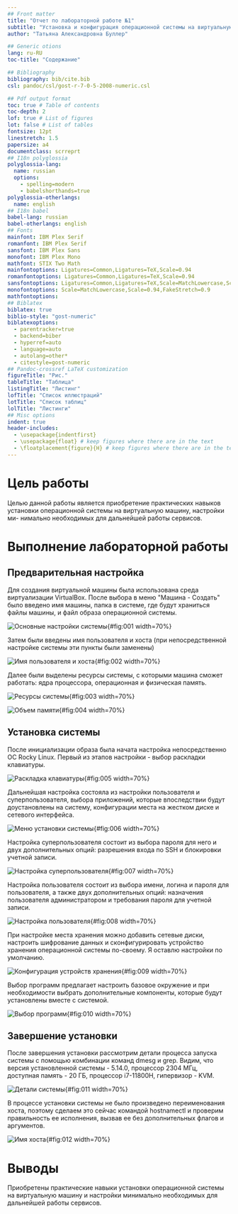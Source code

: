 ```yaml
---
## Front matter
title: "Отчет по лабораторной работе №1"
subtitle: "Установка и конфигурация операционной системы на виртуальную машину"
author: "Татьяна Александровна Буллер"

## Generic otions
lang: ru-RU
toc-title: "Содержание"

## Bibliography
bibliography: bib/cite.bib
csl: pandoc/csl/gost-r-7-0-5-2008-numeric.csl

## Pdf output format
toc: true # Table of contents
toc-depth: 2
lof: true # List of figures
lot: false # List of tables
fontsize: 12pt
linestretch: 1.5
papersize: a4
documentclass: scrreprt
## I18n polyglossia
polyglossia-lang:
  name: russian
  options:
	- spelling=modern
	- babelshorthands=true
polyglossia-otherlangs:
  name: english
## I18n babel
babel-lang: russian
babel-otherlangs: english
## Fonts
mainfont: IBM Plex Serif
romanfont: IBM Plex Serif
sansfont: IBM Plex Sans
monofont: IBM Plex Mono
mathfont: STIX Two Math
mainfontoptions: Ligatures=Common,Ligatures=TeX,Scale=0.94
romanfontoptions: Ligatures=Common,Ligatures=TeX,Scale=0.94
sansfontoptions: Ligatures=Common,Ligatures=TeX,Scale=MatchLowercase,Scale=0.94
monofontoptions: Scale=MatchLowercase,Scale=0.94,FakeStretch=0.9
mathfontoptions:
## Biblatex
biblatex: true
biblio-style: "gost-numeric"
biblatexoptions:
  - parentracker=true
  - backend=biber
  - hyperref=auto
  - language=auto
  - autolang=other*
  - citestyle=gost-numeric
## Pandoc-crossref LaTeX customization
figureTitle: "Рис."
tableTitle: "Таблица"
listingTitle: "Листинг"
lofTitle: "Список иллюстраций"
lotTitle: "Список таблиц"
lolTitle: "Листинги"
## Misc options
indent: true
header-includes:
  - \usepackage{indentfirst}
  - \usepackage{float} # keep figures where there are in the text
  - \floatplacement{figure}{H} # keep figures where there are in the text
---
```


# Цель работы

Целью данной работы является приобретение практических навыков
установки операционной системы на виртуальную машину, настройки ми-
нимально необходимых для дальнейшей работы сервисов.

# Выполнение лабораторной работы

## Предварительная настройка

Для создания виртуальной машины была использована среда виртуализации  VirtualBox. После выбора в меню "Машина - Создать" было введено имя машины, папка в системе, где будут храниться файлы машины, и файл образа операционной системы. 

![Основные настройки системы](image/1.png){#fig:001 width=70%}

Затем были введены имя пользователя и хоста (при непосредственной настройке системы эти пункты были заменены)

![Имя пользователя и хоста](image/2.png){#fig:002 width=70%}

Далее были выделены ресурсы системы, с которыми машина сможет работать: ядра процессора, операционная и физическая память.

![Ресурсы системы](image/3.png){#fig:003 width=70%}

![Объем памяти](image/4.png){#fig:004 width=70%}

## Установка системы

После инициализации образа была начата настройка непосредственно ОС Rocky Linux. Первый из этапов настройки - выбор раскладки клавиатуры.

![Раскладка клавиатуры](image/5.png){#fig:005 width=70%}

Дальнейшая настройка состояла из настройки пользователя и суперпользователя, выбора приложений, которые впоследствии будут доустановлены на систему, конфигурации места на жестком диске и сетевого интерфейса.

![Меню установки системы](image/6.png){#fig:006 width=70%}

Настройка суперпользователя состоит из выбора пароля для него и двух дополнительных опций: разрешения входа по SSH и блокировки учетной записи.

![Настройка суперпользователя](image/7.png){#fig:007 width=70%}

Настройка пользователя состоит из выбора имени, логина и пароля для пользователя, а также двух дополнительных опций: назначения пользователя администратором и требования пароля для учетной записи.

![Настройка пользователя](image/8.png){#fig:008 width=70%}

При настройке места хранения можно добавить сетевые диски, настроить шифрование данных и сконфигурировать устройство хранения операционной системы по-своему. Я оставлю настройки по умолчанию.

![Конфигурация устройств хранения](image/9.png){#fig:009 width=70%}

Выбор программ предлагает настроить базовое окружение и при необходимости выбрать дополнительные компоненты, которые будут установлены вместе с системой.

![Выбор программ](image/10.png){#fig:010 width=70%}

## Завершение установки

После завершения установки рассмотрим детали процесса запуска системы с помощью комбинации команд dmesg и grep. Видим, что версия установленной системы - 5.14.0, процессор 2304 МГц, доступная память - 20 ГБ, процессор  i7-11800H, гипервизор - KVM.

![Детали системы](image/11.png){#fig:011 width=70%}

В процессе установки системы не было произведено переименования хоста, поэтому сделаем это сейчас командой hostnamectl и проверим правильность ее исполнения, вызвав ее без дополнительных флагов и аргументов.

![Имя хоста](image/12.png){#fig:012 width=70%}

# Выводы

Приобретены практические навыки установки операционной системы на виртуальную машину и настройки минимально необходимых для дальнейшей работы сервисов.
